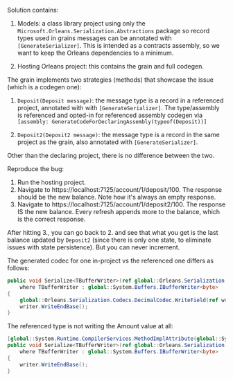 Solution contains:

1. Models: a class library project using only the `Microsoft.Orleans.Serialization.Abstractions` package 
   so record types used in grains messages can be annotated with `[GenerateSerializer]`. This is intended 
   as a contracts assembly, so we want to keep the Orleans dependencies to a minimum.
 
2. Hosting Orleans project: this contains the grain and full codegen.


The grain implements two strategies (methods) that showcase the issue (which is a codegen one):

1. `Deposit(Deposit message)`: the message type is a record in a referenced project, annotated with 
   with `[GenerateSerializer]`. The type/assembly is referenced and opted-in for referenced assembly 
   codegen via `[assembly: GenerateCodeForDeclaringAssembly(typeof(Deposit))]`

2. `Deposit2(Deposit2 message)`: the message type is a record in the same project as the grain, 
   also annotated with `[GenerateSerializer]`.

Other than the declaring project, there is no difference between the two.

Reproduce the bug:

1. Run the hosting project. 
2. Navigate to https://localhost:7125/account/1/deposit/100. The response should be the new balance. 
   Note how it's always an empty response.
3. Navigate to https://localhost:7125/account/1/deposit2/100. The response IS the new balance. 
   Every refresh appends more to the balance, which is the correct response.

After hitting 3., you can go back to 2. and see that what you get is the last balance updated by `Deposit2` 
(since there is only one state, to eliminate issues with state persistence). But you can never increment.

The generated codec for one in-project vs the referenced one differs as follows:

```csharp
public void Serialize<TBufferWriter>(ref global::Orleans.Serialization.Buffers.Writer<TBufferWriter> writer, global::OrleansGeneratorBug.Deposit2 instance)
    where TBufferWriter : global::System.Buffers.IBufferWriter<byte>
{
    global::Orleans.Serialization.Codecs.DecimalCodec.WriteField(ref writer, 0U, instance.Amount);
    writer.WriteEndBase();
}
```

The referenced type is not writing the Amount value at all:

```csharp
[global::System.Runtime.CompilerServices.MethodImplAttribute(global::System.Runtime.CompilerServices.MethodImplOptions.AggressiveInlining)]
public void Serialize<TBufferWriter>(ref global::Orleans.Serialization.Buffers.Writer<TBufferWriter> writer, global::Models.Deposit instance)
    where TBufferWriter : global::System.Buffers.IBufferWriter<byte>
{
    writer.WriteEndBase();
}
```
